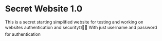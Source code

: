 # Secret Website 1.0
This is a secret starting simplified website for testing and working on websites authentication and security⛓️💪🏽 
With just username and password for authentication
